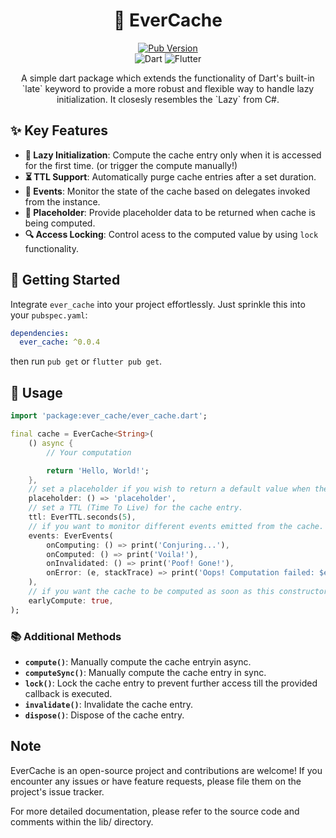 <div align="center">
  <h1>🚀 EverCache</h1>

  <p align="center">
    <a href="https://pub.dev/packages/wordpress_client"> 
      <img src="https://img.shields.io/pub/v/ever_cache?color=blueviolet" alt="Pub Version"/> 
    </a> 
    <br>
    <img src="https://img.shields.io/badge/dart-%230175C2.svg?style=for-the-badge&logo=dart&logoColor=white" alt="Dart" />
    <img src="https://img.shields.io/badge/Flutter-%2302569B.svg?style=for-the-badge&logo=Flutter&logoColor=white" alt="Flutter" />
    <br>
    <p>
        A simple dart package which extends the functionality of Dart's built-in `late` keyword to provide a more robust and flexible way to handle lazy initialization. It closesly resembles the `Lazy<T>` from C#.
    </p>
</p>
</div>

## ✨ Key Features

- **🚀 Lazy Initialization**: Compute the cache entry only when it is accessed for the first time. (or trigger the compute manually!)
- **⏳ TTL Support**: Automatically purge cache entries after a set duration.
- **📡 Events**: Monitor the state of the cache based on delegates invoked from the instance.
- **🔧 Placeholder**: Provide placeholder data to be returned when cache is being computed.
- **🔍 Access Locking**: Control acess to the computed value by using `lock` functionality.

## 🚀 Getting Started

Integrate `ever_cache` into your project effortlessly. Just sprinkle this into your `pubspec.yaml`:

```yaml
dependencies:
  ever_cache: ^0.0.4
```

then run `pub get` or `flutter pub get`.

## 🌟 Usage

```dart
import 'package:ever_cache/ever_cache.dart';

final cache = EverCache<String>(
    () async {
        // Your computation

        return 'Hello, World!';
    },
    // set a placeholder if you wish to return a default value when the computation is in progress.
    placeholder: () => 'placeholder',
    // set a TTL (Time To Live) for the cache entry.
    ttl: EverTTL.seconds(5),
    // if you want to monitor different events emitted from the cache.
    events: EverEvents(
        onComputing: () => print('Conjuring...'),
        onComputed: () => print('Voila!'),
        onInvalidated: () => print('Poof! Gone!'),
        onError: (e, stackTrace) => print('Oops! Computation failed: $e'),
    ),
    // if you want the cache to be computed as soon as this constructor is called in the background
    earlyCompute: true,
);
```

### 📚 Additional Methods

- **`compute()`**: Manually compute the cache entryin async.
- **`computeSync()`**: Manually compute the cache entry in sync.
- **`lock()`**: Lock the cache entry to prevent further access till the provided callback is executed.
- **`invalidate()`**: Invalidate the cache entry.
- **`dispose()`**: Dispose of the cache entry.

## Note

EverCache is an open-source project and contributions are welcome! If you encounter any issues or have feature requests, please file them on the project's issue tracker.

For more detailed documentation, please refer to the source code and comments within the lib/ directory.
